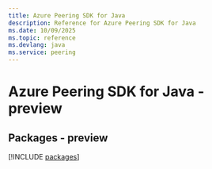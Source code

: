 ```yaml
---
title: Azure Peering SDK for Java
description: Reference for Azure Peering SDK for Java
ms.date: 10/09/2025
ms.topic: reference
ms.devlang: java
ms.service: peering
---
```

# Azure Peering SDK for Java - preview
## Packages - preview
[!INCLUDE [packages](peering-index.md)]